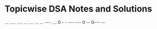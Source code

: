 
# Topicwise DSA Notes and Solutions 
...
.....   ..... ... .... ... ...
---   .... 0 - - --- --- 0 -- 0---   --
